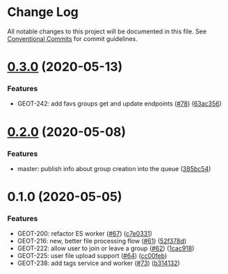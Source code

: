 # Change Log

All notable changes to this project will be documented in this file.
See [Conventional Commits](https://conventionalcommits.org) for commit guidelines.

# [0.3.0](https://github.com/mariusz-kabala/gtms-backend/compare/@gtms/lib-models@0.2.0...@gtms/lib-models@0.3.0) (2020-05-13)


### Features

* GEOT-242: add favs groups get and update endpoints ([#78](https://github.com/mariusz-kabala/gtms-backend/issues/78)) ([63ac356](https://github.com/mariusz-kabala/gtms-backend/commit/63ac356a06eea31a2ff8a5bc4dc678928bf287ae))





# [0.2.0](https://github.com/mariusz-kabala/gtms-backend/compare/@gtms/lib-models@0.1.0...@gtms/lib-models@0.2.0) (2020-05-08)


### Features

* master: publish info about group creation into the queue ([385bc54](https://github.com/mariusz-kabala/gtms-backend/commit/385bc547820dd82946db0f5abf77b95a9cc843ca))





# 0.1.0 (2020-05-05)


### Features

* GEOT-200: refactor ES worker ([#67](https://github.com/mariusz-kabala/gtms-backend/issues/67)) ([c7e0331](https://github.com/mariusz-kabala/gtms-backend/commit/c7e033134afe2054e7d704cd90a687a9b405aeb4))
* GEOT-216: new, better file processing flow ([#61](https://github.com/mariusz-kabala/gtms-backend/issues/61)) ([52f378d](https://github.com/mariusz-kabala/gtms-backend/commit/52f378d26468fdb1bf3c8c6553e9b70ec43c609b))
* GEOT-222: allow user to join or leave a group ([#62](https://github.com/mariusz-kabala/gtms-backend/issues/62)) ([1cac918](https://github.com/mariusz-kabala/gtms-backend/commit/1cac918587077492d0dddfc0fe874f08dec91500))
* GEOT-225: user file upload support ([#64](https://github.com/mariusz-kabala/gtms-backend/issues/64)) ([cc00feb](https://github.com/mariusz-kabala/gtms-backend/commit/cc00febb9469bc238187b3f92b15a8871802b097))
* GEOT-238: add tags service and worker ([#73](https://github.com/mariusz-kabala/gtms-backend/issues/73)) ([b314132](https://github.com/mariusz-kabala/gtms-backend/commit/b314132f9f36eab82a7ccf077cf6a278cb3df633))
